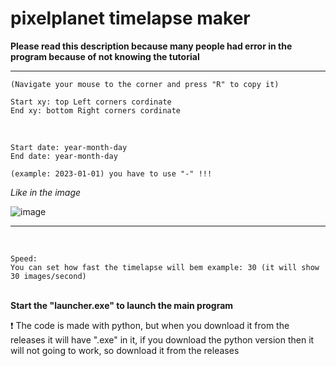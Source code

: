 # pixelplanet timelapse maker

<b> Please read this description because many people had error in the program because of not knowing the tutorial</b>

-----

```
(Navigate your mouse to the corner and press "R" to copy it)

Start xy: top Left corners cordinate
End xy: bottom Right corners cordinate
```
<br>

```
Start date: year-month-day 
End date: year-month-day

(example: 2023-01-01) you have to use "-" !!!
```
<em> Like in the image </em>

![image](https://github.com/Batyoaron/pixelplanet_timelapse_maker/assets/111697446/ca9d393f-ef71-48a3-9c77-030b3edf45d4)

-----

<br>

```
Speed:
You can set how fast the timelapse will bem example: 30 (it will show 30 images/second)
```
<br>
<b> Start the "launcher.exe" to launch the main program </b>

❗ The code is made with python, but when you download it from the releases it will have ".exe" in it, if you download the python version then it will not going to work, so download it from the releases 
